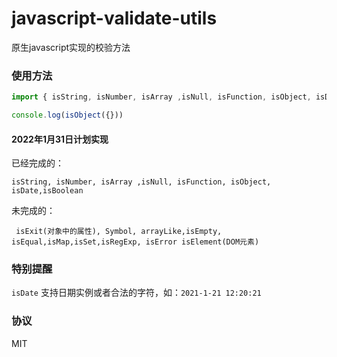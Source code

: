 # javascript-validate-utils
原生javascript实现的校验方法

### 使用方法
```JavaScript
import { isString, isNumber, isArray ,isNull, isFunction, isObject, isDate} from 'javascript-validate-utils'

console.log(isObject({}))
```

#### 2022年1月31日计划实现

已经完成的：

`isString, isNumber, isArray ,isNull, isFunction, isObject, isDate,isBoolean`


未完成的：

`
isExit(对象中的属性), Symbol, arrayLike,isEmpty, isEqual,isMap,isSet,isRegExp, isError
isElement(DOM元素)`

### 特别提醒
`isDate` 支持日期实例或者合法的字符，如：`2021-1-21 12:20:21`

### 协议
MIT
